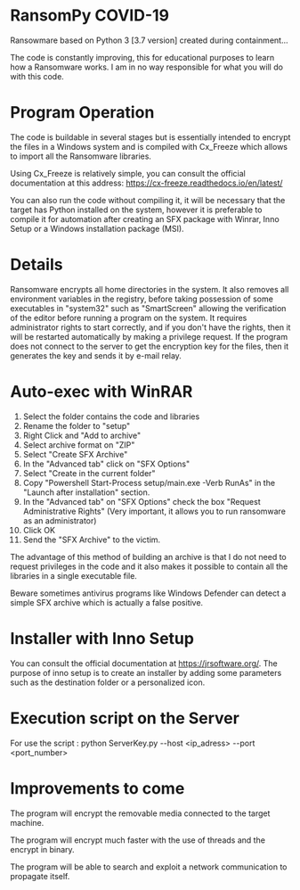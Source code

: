 # RansomPy COVID-19
Ransowmare based on Python 3 [3.7 version] created during containment...

The code is constantly improving, this for educational purposes to learn how a Ransomware works.
I am in no way responsible for what you will do with this code.

# Program Operation 
The code is buildable in several stages but is essentially intended to encrypt the files in a Windows system and is compiled with Cx_Freeze which allows to import all the Ransomware libraries.

Using Cx_Freeze is relatively simple, you can consult the official documentation at this address:
https://cx-freeze.readthedocs.io/en/latest/

You can also run the code without compiling it, it will be necessary that the target has Python installed on the system, however it is preferable to compile it for automation after creating an SFX package with Winrar, Inno Setup or a Windows installation package (MSI).

# Details
Ransomware encrypts all home directories in the system. 
It also removes all environment variables in the registry, before taking possession of some executables in "system32" such as "SmartScreen" allowing the verification of the editor before running a program on the system.
It requires administrator rights to start correctly, and if you don't have the rights, then it will be restarted automatically by making a privilege request.
If the program does not connect to the server to get the encryption key for the files, then it generates the key and sends it by e-mail relay.

# Auto-exec with WinRAR
1. Select the folder contains the code and libraries 
2. Rename the folder to "setup"
3. Right Click and "Add to archive"
4. Select archive format on "ZIP" 
5. Select "Create SFX Archive"
6. In the "Advanced tab" click on "SFX Options"
7. Select "Create in the current folder"
8. Copy "Powershell Start-Process setup/main.exe -Verb RunAs" in the "Launch after installation" section.
9. In the "Advanced tab" on "SFX Options" check the box "Request Administrative Rights" (Very important, it allows you to run ransomware as an administrator)
10. Click OK
11. Send the "SFX Archive" to the victim.

The advantage of this method of building an archive is that I do not need to request privileges in the code and it also makes it possible to contain all the libraries in a single executable file.

Beware sometimes antivirus programs like Windows Defender can detect a simple SFX archive which is actually a false positive.

# Installer with Inno Setup
You can consult the official documentation at https://jrsoftware.org/.
The purpose of inno setup is to create an installer by adding some parameters such as the destination folder or a personalized icon. 

# Execution script on the Server
For use the script : python ServerKey.py --host <ip_adress> --port <port_number>

# Improvements to come
The program will encrypt the removable media connected to the target machine.

The program will encrypt much faster with the use of threads and the encrypt in binary.

The program will be able to search and exploit a network communication to propagate itself.
